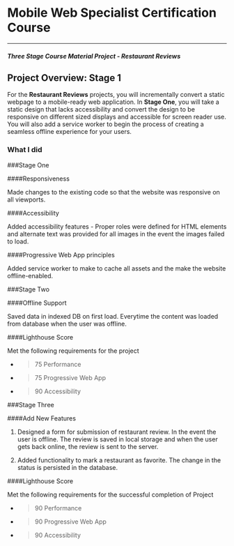 # Mobile Web Specialist Certification Course
---
#### _Three Stage Course Material Project - Restaurant Reviews_

## Project Overview: Stage 1

For the **Restaurant Reviews** projects, you will incrementally convert a static webpage to a mobile-ready web application. In **Stage One**, you will take a static design that lacks accessibility and convert the design to be responsive on different sized displays and accessible for screen reader use. You will also add a service worker to begin the process of creating a seamless offline experience for your users.

### What I did

###Stage One

####Responsiveness

Made changes to the existing code so that the website was responsive on all viewports.

####Accessibility

Added accessibility features - Proper roles were defined for HTML elements and alternate text was provided for all images in the event the images failed to load.

####Progressive Web App principles

Added service worker to make to cache all assets and the make the website offline-enabled.

###Stage Two

####Offline Support

Saved data in indexed DB on first load. Everytime the content was loaded from database when the user was offline.

####Lighthouse Score

Met the following requirements for the project
* >75 Performance
* >75 Progressive Web App
* >90 Accessibility

###Stage Three

####Add New Features

1. Designed a form for submission of restaurant review. In the event the user is offline. The review is saved in local storage and when the user gets back online, the review is sent to the server.

2. Added functionality to mark a restaurant as favorite. The change in the status is persisted in the database.

####Lighthouse Score

Met the following requirements for the successful completion of Project

* >90 Performance
* >90 Progressive Web App
* >90 Accessibility




